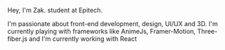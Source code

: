 Hey, I'm Zak. student at Epitech.

I'm passionate about front-end development, design, UI/UX and 3D. 
I'm currently playing with frameworks like AnimeJs, Framer-Motion, Three-fiber.js and I'm currently working with React
<!---
ZakAuMiel/ZakAuMiel is a ✨ special ✨ repository because its `README.md` (this file) appears on your GitHub profile.
You can click the Preview link to take a look at your changes.
--->
